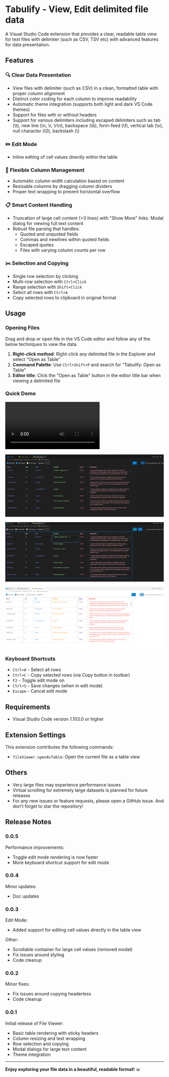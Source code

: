 # Tabulify - View, Edit delimited file data

A Visual Studio Code extension that provides a clear, readable table view for text files with delimiter (such as CSV, TSV etc) with advanced features for data presentation.

## Features

### 🔍 **Clear Data Presentation**
- View files with delimiter (such as CSV) in a clean, formatted table with proper column alignment
- Distinct color coding for each column to improve readability
- Automatic theme integration (supports both light and dark VS Code themes)
- Support for files with or without headers
- Support for various delimiters including escaped delimiters such as tab (\t), new line (\n, \r, \r\n), backspace (\b), form-feed (\f), vertical tab (\v), null character (\0), backslash (\\)

### ✏️ **Edit Mode**
- Inline editing of cell values directly within the table

### 📏 **Flexible Column Management**
- Automatic column width calculation based on content
- Resizable columns by dragging column dividers
- Proper text wrapping to prevent horizontal overflow

### 📋 **Smart Content Handling**
- Truncation of large cell content (>3 lines) with "Show More" links. Modal dialog for viewing full text content
- Robust file parsing that handles:
  - Quoted and unquoted fields
  - Commas and newlines within quoted fields
  - Escaped quotes
  - Files with varying column counts per row

### ✂️ **Selection and Copying**
- Single row selection by clicking
- Multi-row selection with `Ctrl+Click`
- Range selection with `Shift+Click`
- Select all rows with `Ctrl+A`
- Copy selected rows to clipboard in original format

## Usage

### Opening Files

Drag and drop or open file in the VS Code editor and follow any of the below techniques to view the data.

  1. **Right-click method**: Right-click any delimited file in the Explorer and select "Open as Table"
  2. **Command Palette**: Use `Ctrl+Shift+P` and search for "Tabulify: Open as Table"
  3. **Editor title**: Click the "Open as Table" button in the editor title bar when viewing a delimited file

### Quick Demo

<video src="https://raw.githubusercontent.com/abranjith/table-view/main/docs/images/demo.mp4" controls title="demo video" style="max-width: 950px;"></video>

![Sample View (Dark Mode)](./docs/images/view-dark-sample.png)

![Sample Edit (Dark Mode)](./docs/images/edit-dark-sample.png)

![Sample View (Light Mode)](./docs/images/view-light-sample.png)

### Keyboard Shortcuts

- `Ctrl+A` - Select all rows
- `Ctrl+C` - Copy selected rows (via Copy button in toolbar)
- `F2` - Toggle edit mode on
- `Ctrl+S` - Save changes (when in edit mode)
- `Escape` - Cancel edit mode

## Requirements

- Visual Studio Code version 1.103.0 or higher

## Extension Settings

This extension contributes the following commands:

- `fileViewer.openAsTable`: Open the current file as a table view

## Others

- Very large files may experience performance issues
- Virtual scrolling for extremely large datasets is planned for future releases
- For any new issues or feature requests, please open a GitHub issue. And don't forget to star the repository!

## Release Notes

### 0.0.5

Performance improvements:
- Toggle edit mode rendering is now faster
- More keyboard shortcut support for edit mode

### 0.0.4

Minor updates:
- Doc updates

### 0.0.3

Edit Mode:
- Added support for editing cell values directly in the table view

Other:
- Scrollable container for large cell values (removed modal)
- Fix issues around styling
- Code cleanup

### 0.0.2

Minor fixes:
- Fix issues around copying headerless
- Code cleanup

### 0.0.1

Initial release of File Viewer:
- Basic table rendering with sticky headers
- Column resizing and text wrapping
- Row selection and copying
- Modal dialogs for large text content
- Theme integration

---

**Enjoy exploring your file data in a beautiful, readable format!** 📊
